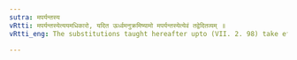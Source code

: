 ```yaml
---
sutra: मपर्यन्तस्य
vRtti: मपर्यन्तस्येत्ययमधिकारो, यदित ऊर्ध्वमनुक्रमिष्यामो मपर्यन्तस्येत्येवं तद्वेदितव्यम् ॥
vRtti_eng: The substitutions taught hereafter upto (VII. 2. 98) take effect with regard to the portions of युष्मद् and अस्मद् upto म्, i. e, the substitutes replace युष्म् and अस्म् ॥

---
```

